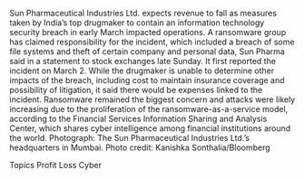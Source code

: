 Sun Pharmaceutical Industries Ltd. expects revenue to fall as measures taken by India’s top drugmaker to contain an information technology security breach in early March impacted operations.
A ransomware group has claimed responsibility for the incident, which included a breach of some file systems and theft of certain company and personal data, Sun Pharma said in a statement to stock exchanges late Sunday. It first reported the incident on March 2.
While the drugmaker is unable to determine other impacts of the breach, including cost to maintain insurance coverage and possibility of litigation, it said there would be expenses linked to the incident.
Ransomware remained the biggest concern and attacks were likely increasing due to the proliferation of the ransomware-as-a-service model, according to the Financial Services Information Sharing and Analysis Center, which shares cyber intelligence among financial institutions around the world.
Photograph: The Sun Pharmaceutical Industries Ltd.’s headquarters in Mumbai. Photo credit: Kanishka Sonthalia/Bloomberg

Topics
Profit Loss
Cyber
